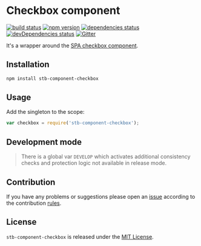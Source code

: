 Checkbox component
==================

[![build status](https://img.shields.io/travis/stbsdk/component-checkbox.svg?style=flat-square)](https://travis-ci.org/stbsdk/component-checkbox)
[![npm version](https://img.shields.io/npm/v/stb-component-checkbox.svg?style=flat-square)](https://www.npmjs.com/package/stb-component-checkbox)
[![dependencies status](https://img.shields.io/david/stbsdk/component-checkbox.svg?style=flat-square)](https://david-dm.org/stbsdk/component-checkbox)
[![devDependencies status](https://img.shields.io/david/dev/stbsdk/component-checkbox.svg?style=flat-square)](https://david-dm.org/stbsdk/component-checkbox?type=dev)
[![Gitter](https://img.shields.io/badge/gitter-join%20chat-blue.svg?style=flat-square)](https://gitter.im/DarkPark/stbsdk)


It's a wrapper around the [SPA checkbox component](https://github.com/spasdk/component-checkbox).


## Installation ##

```bash
npm install stb-component-checkbox
```


## Usage ##

Add the singleton to the scope:

```js
var checkbox = require('stb-component-checkbox');
```


## Development mode ##

> There is a global var `DEVELOP` which activates additional consistency checks and protection logic not available in release mode.


## Contribution ##

If you have any problems or suggestions please open an [issue](https://github.com/stbsdk/component-checkbox/issues)
according to the contribution [rules](.github/contributing.md).


## License ##

`stb-component-checkbox` is released under the [MIT License](license.md).
